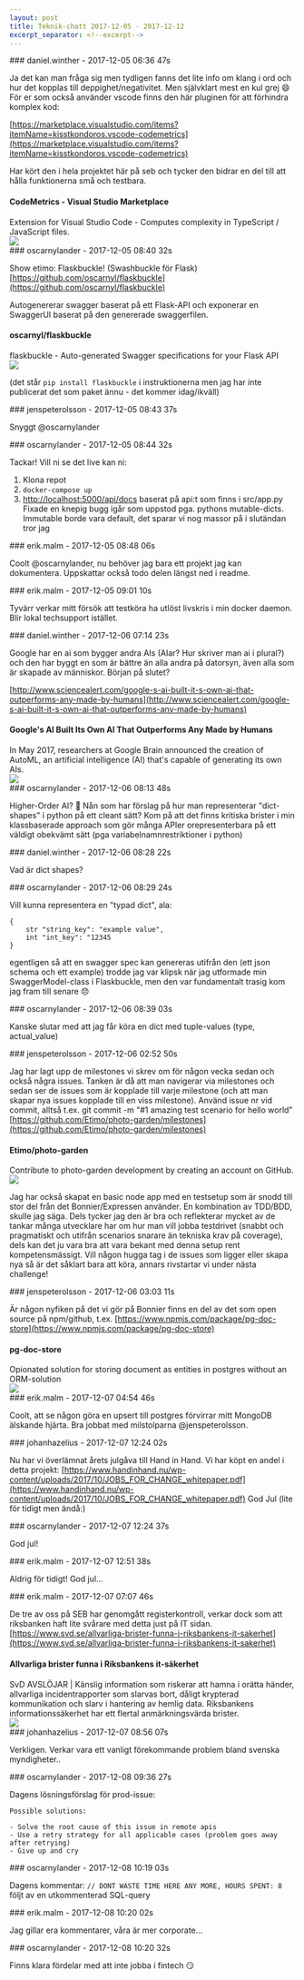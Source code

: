 ```yaml
---
layout: post
title: Teknik-chatt 2017-12-05 - 2017-12-12
excerpt_separator: <!--excerpt-->
---
```

<section class="message" markdown="1">
### daniel.winther - 2017-12-05 06:36 47s

Ja det kan man fråga sig men tydligen fanns det lite info om klang i ord och hur det kopplas till deppighet/negativitet. Men självklart mest en kul grej 😄
För er som också använder vscode finns den här pluginen för att förhindra komplex kod:

[https://marketplace.visualstudio.com/items?itemName=kisstkondoros.vscode-codemetrics](https://marketplace.visualstudio.com/items?itemName=kisstkondoros.vscode-codemetrics)

Har kört den i hela projektet här på seb och tycker den bidrar en del till att hålla funktionerna små och testbara. 

<div class="attachment"><h4>CodeMetrics - Visual Studio Marketplace</h4><div class="text">Extension for Visual Studio Code - Computes complexity in TypeScript / JavaScript files.</div>
<a href="https://marketplace.visualstudio.com/items?itemName=kisstkondoros.vscode-codemetrics"><div class="linkdiv"><img src="/assets/blogAssets/CodeMetrics - Visual Studio Marketplace" fallback="CodeMetrics - Visual Studio Marketplace"/></div></a></div>
    
</section>
<section class="message" markdown="1">
### oscarnylander - 2017-12-05 08:40 32s

Show etimo: Flaskbuckle! (Swashbuckle för Flask) [https://github.com/oscarnyl/flaskbuckle](https://github.com/oscarnyl/flaskbuckle)

Autogenererar swagger baserat på ett Flask-API och exponerar en SwaggerUI baserat på den genererade swaggerfilen.

<div class="attachment"><h4>oscarnyl/flaskbuckle</h4><div class="text">flaskbuckle - Auto-generated Swagger specifications for your Flask API</div>
<a href="https://github.com/oscarnyl/flaskbuckle"><div class="linkdiv"><img src="/assets/blogAssets/oscarnyl/flaskbuckle" fallback="oscarnyl/flaskbuckle"/></div></a></div>
    
(det står `pip install flaskbuckle` i instruktionerna men jag har inte publicerat det som paket ännu - det kommer idag/ikväll)
</section>
<section class="message" markdown="1">
### jenspeterolsson - 2017-12-05 08:43 37s

Snyggt @oscarnylander
</section>
<section class="message" markdown="1">
### oscarnylander - 2017-12-05 08:44 32s

Tackar! Vill ni se det live kan ni:
1. Klona repot
2. `docker-compose up`
3. [http://localhost:5000/api/docs](http://localhost:5000/api/docs)
baserat på api:t som finns i src/app.py
Fixade en knepig bugg igår som uppstod pga. pythons mutable-dicts. Immutable borde vara default, det sparar vi nog massor på i slutändan tror jag
</section>
<section class="message" markdown="1">
### erik.malm - 2017-12-05 08:48 06s

Coolt @oscarnylander, nu behöver jag bara ett projekt jag kan dokumentera. Uppskattar också todo delen längst ned i readme.

<!--excerpt-->
</section>
<section class="message" markdown="1">
### erik.malm - 2017-12-05 09:01 10s

Tyvärr verkar mitt försök att testköra ha utlöst livskris i min docker daemon. Blir lokal techsupport istället.
</section>
<section class="message" markdown="1">
### daniel.winther - 2017-12-06 07:14 23s

Google har en ai som bygger andra AIs (AIar? Hur skriver man ai i plural?) och den har byggt en som är bättre än alla andra på datorsyn, även alla som är skapade av människor. Början på slutet?

[http://www.sciencealert.com/google-s-ai-built-it-s-own-ai-that-outperforms-any-made-by-humans](http://www.sciencealert.com/google-s-ai-built-it-s-own-ai-that-outperforms-any-made-by-humans)

<div class="attachment"><h4>Google's AI Built Its Own AI That Outperforms Any Made by Humans</h4><div class="text">In May 2017, researchers at Google Brain announced the creation of AutoML, an artificial intelligence (AI) that's capable of generating its own AIs.</div>
<a href="http://www.sciencealert.com/google-s-ai-built-it-s-own-ai-that-outperforms-any-made-by-humans"><img src="http://www.sciencealert.com/images/articles/processed/GettyImages-474395892_1024.jpg" fallback="Google's AI Built Its Own AI That Outperforms Any Made by Humans"/></a></div>
    
</section>
<section class="message" markdown="1">
### oscarnylander - 2017-12-06 08:13 48s

Higher-Order AI? 🐴
Nån som har förslag på hur man representerar "dict-shapes" i python på ett cleant sätt? Kom på att det finns kritiska brister i min klassbaserade approach som gör många APIer orepresenterbara på ett väldigt obekvämt sätt (pga variabelnamnrestriktioner i python)
</section>
<section class="message" markdown="1">
### daniel.winther - 2017-12-06 08:28 22s

Vad är dict shapes?
</section>
<section class="message" markdown="1">
### oscarnylander - 2017-12-06 08:29 24s

Vill kunna representera en "typad dict", ala:
```
{
    str "string_key": "example value",
    int "int_key": "12345
}
```
egentligen så att en swagger spec kan genereras utifrån den (ett json schema och ett example)
trodde jag var klipsk när jag utformade min SwaggerModel-class i Flaskbuckle, men den var fundamentalt trasig kom jag fram till senare 😞
</section>
<section class="message" markdown="1">
### oscarnylander - 2017-12-06 08:39 03s

Kanske slutar med att jag får köra en dict med tuple-values (type, actual_value)
</section>
<section class="message" markdown="1">
### jenspeterolsson - 2017-12-06 02:52 50s

Jag har lagt upp de milestones vi skrev om för någon vecka sedan och också några issues. Tanken är då att man navigerar via milestones och sedan ser de issues som är kopplade till varje milestone (och att man skapar nya issues kopplade till en viss milestone). Använd issue nr vid commit, alltså t.ex. git commit -m "#1 amazing test scenario for hello world"
[https://github.com/Etimo/photo-garden/milestones](https://github.com/Etimo/photo-garden/milestones)

<div class="attachment"><h4>Etimo/photo-garden</h4><div class="text">Contribute to photo-garden development by creating an account on GitHub.</div>
<a href="https://github.com/Etimo/photo-garden/milestones"><div class="linkdiv"><img src="/assets/blogAssets/Etimo/photo-garden" fallback="Etimo/photo-garden"/></div></a></div>
    
Jag har också skapat en basic node app med en testsetup som är snodd till stor del från det Bonnier/Expressen använder. En kombination av TDD/BDD, skulle jag säga.  Dels tycker jag den är bra och reflekterar mycket av de tankar många utvecklare har om hur man vill jobba testdrivet (snabbt och pragmatiskt och utifrån scenarios snarare än tekniska krav på coverage), dels kan det ju vara bra att vara bekant med denna setup rent kompetensmässigt.
Vill någon hugga tag i de issues som ligger eller skapa nya så är det såklart bara att köra, annars rivstartar vi under nästa challenge!
</section>
<section class="message" markdown="1">
### jenspeterolsson - 2017-12-06 03:03 11s

Är någon nyfiken på det vi gör på Bonnier finns en del av det som open source på npm/github, t.ex. [https://www.npmjs.com/package/pg-doc-store](https://www.npmjs.com/package/pg-doc-store)

<div class="attachment"><h4>pg-doc-store</h4><div class="text">Opionated solution for storing document as entities in postgres without an ORM-solution</div>
<a href="https://www.npmjs.com/package/pg-doc-store"><div class="linkdiv"><img src="/assets/blogAssets/pg-doc-store" fallback="pg-doc-store"/></div></a></div>
    
</section>
<section class="message" markdown="1">
### erik.malm - 2017-12-07 04:54 46s

Coolt, att se någon göra en upsert till postgres förvirrar mitt MongoDB älskande hjärta. Bra jobbat med milstolparna @jenspeterolsson.
</section>
<section class="message" markdown="1">
### johanhazelius - 2017-12-07 12:24 02s

Nu har vi överlämnat årets julgåva till Hand in Hand. Vi har köpt en andel i detta projekt: [https://www.handinhand.nu/wp-content/uploads/2017/10/JOBS_FOR_CHANGE_whitepaper.pdf](https://www.handinhand.nu/wp-content/uploads/2017/10/JOBS_FOR_CHANGE_whitepaper.pdf)
God Jul (lite för tidigt men ändå:)
</section>
<section class="message" markdown="1">
### oscarnylander - 2017-12-07 12:24 37s

God jul!
</section>
<section class="message" markdown="1">
### erik.malm - 2017-12-07 12:51 38s

Aldrig för tidigt! God jul...
</section>
<section class="message" markdown="1">
### erik.malm - 2017-12-07 07:07 46s

De tre av oss på SEB har genomgått registerkontroll, verkar dock som att riksbanken haft lite svårare med detta just på IT sidan.
[https://www.svd.se/allvarliga-brister-funna-i-riksbankens-it-sakerhet](https://www.svd.se/allvarliga-brister-funna-i-riksbankens-it-sakerhet)

<div class="attachment"><h4>Allvarliga brister funna i Riksbankens it-säkerhet</h4><div class="text">SvD AVSLÖJAR | Känslig information som riskerar att hamna i orätta händer, allvarliga incidentrapporter som slarvas bort, dåligt krypterad kommunikation och slarv i hantering av hemlig data. Riksbankens informationssäkerhet har ett flertal anmärkningsvärda brister.</div>
<a href="https://www.svd.se/allvarliga-brister-funna-i-riksbankens-it-sakerhet"><div class="linkdiv"><img src="/assets/blogAssets/Allvarliga brister funna i Riksbankens it-säkerhet" fallback="Allvarliga brister funna i Riksbankens it-säkerhet"/></div></a></div>
    
</section>
<section class="message" markdown="1">
### johanhazelius - 2017-12-07 08:56 07s

Verkligen. Verkar vara ett vanligt förekommande problem bland svenska myndigheter..
</section>
<section class="message" markdown="1">
### oscarnylander - 2017-12-08 09:36 27s

Dagens lösningsförslag för prod-issue:
```
Possible solutions:

- Solve the root cause of this issue in remote apis
- Use a retry strategy for all applicable cases (problem goes away after retrying)
- Give up and cry
```
</section>
<section class="message" markdown="1">
### oscarnylander - 2017-12-08 10:19 03s

Dagens kommentar:
`// DONT WASTE TIME HERE ANY MORE, HOURS SPENT: 8`
följt av en utkommenterad SQL-query
</section>
<section class="message" markdown="1">
### erik.malm - 2017-12-08 10:20 02s

Jag gillar era kommentarer, våra är mer corporate...
</section>
<section class="message" markdown="1">
### oscarnylander - 2017-12-08 10:20 32s

Finns klara fördelar med att inte jobba i fintech 😏
</section>